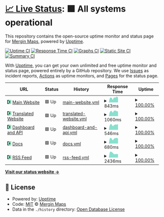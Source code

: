 # [📈 Live Status](https://status.merginmaps.com): <!--live status--> **🟩 All systems operational**

This repository contains the open-source uptime monitor and status page for [Mergin Maps](https://merginmaps.com), powered by [Upptime](https://github.com/upptime/upptime).

[![Uptime CI](https://github.com/MerginMaps/status/workflows/Uptime%20CI/badge.svg)](https://github.com/MerginMaps/status/actions?query=workflow%3A%22Uptime+CI%22)
[![Response Time CI](https://github.com/MerginMaps/status/workflows/Response%20Time%20CI/badge.svg)](https://github.com/MerginMaps/status/actions?query=workflow%3A%22Response+Time+CI%22)
[![Graphs CI](https://github.com/MerginMaps/status/workflows/Graphs%20CI/badge.svg)](https://github.com/MerginMaps/status/actions?query=workflow%3A%22Graphs+CI%22)
[![Static Site CI](https://github.com/MerginMaps/status/workflows/Static%20Site%20CI/badge.svg)](https://github.com/MerginMaps/status/actions?query=workflow%3A%22Static+Site+CI%22)
[![Summary CI](https://github.com/MerginMaps/status/workflows/Summary%20CI/badge.svg)](https://github.com/MerginMaps/status/actions?query=workflow%3A%22Summary+CI%22)

With [Upptime](https://upptime.js.org), you can get your own unlimited and free uptime monitor and status page, powered entirely by a GitHub repository. We use [Issues](https://github.com/MerginMaps/status/issues) as incident reports, [Actions](https://github.com/MerginMaps/status/actions) as uptime monitors, and [Pages](https://status.merginmaps.com) for the status page.

<!--start: status pages-->
<!-- This summary is generated by Upptime (https://github.com/upptime/upptime) -->
<!-- Do not edit this manually, your changes will be overwritten -->
<!-- prettier-ignore -->
| URL | Status | History | Response Time | Uptime |
| --- | ------ | ------- | ------------- | ------ |
| <img alt="" src="https://raw.githubusercontent.com/merginmaps/status/master/assets/favicon.svg" height="13"> [Main Website](https://merginmaps.com/?utm_source=mmsystemstatus) | 🟩 Up | [main-website.yml](https://github.com/MerginMaps/status/commits/HEAD/history/main-website.yml) | <details><summary><img alt="Response time graph" src="./graphs/main-website/response-time-week.png" height="20"> 843ms</summary><br><a href="https://status.merginmaps.com/history/main-website"><img alt="Response time 845" src="https://img.shields.io/endpoint?url=https%3A%2F%2Fraw.githubusercontent.com%2FMerginMaps%2Fstatus%2FHEAD%2Fapi%2Fmain-website%2Fresponse-time.json"></a><br><a href="https://status.merginmaps.com/history/main-website"><img alt="24-hour response time 517" src="https://img.shields.io/endpoint?url=https%3A%2F%2Fraw.githubusercontent.com%2FMerginMaps%2Fstatus%2FHEAD%2Fapi%2Fmain-website%2Fresponse-time-day.json"></a><br><a href="https://status.merginmaps.com/history/main-website"><img alt="7-day response time 843" src="https://img.shields.io/endpoint?url=https%3A%2F%2Fraw.githubusercontent.com%2FMerginMaps%2Fstatus%2FHEAD%2Fapi%2Fmain-website%2Fresponse-time-week.json"></a><br><a href="https://status.merginmaps.com/history/main-website"><img alt="30-day response time 746" src="https://img.shields.io/endpoint?url=https%3A%2F%2Fraw.githubusercontent.com%2FMerginMaps%2Fstatus%2FHEAD%2Fapi%2Fmain-website%2Fresponse-time-month.json"></a><br><a href="https://status.merginmaps.com/history/main-website"><img alt="1-year response time 737" src="https://img.shields.io/endpoint?url=https%3A%2F%2Fraw.githubusercontent.com%2FMerginMaps%2Fstatus%2FHEAD%2Fapi%2Fmain-website%2Fresponse-time-year.json"></a></details> | <details><summary><a href="https://status.merginmaps.com/history/main-website">100.00%</a></summary><a href="https://status.merginmaps.com/history/main-website"><img alt="All-time uptime 99.93%" src="https://img.shields.io/endpoint?url=https%3A%2F%2Fraw.githubusercontent.com%2FMerginMaps%2Fstatus%2FHEAD%2Fapi%2Fmain-website%2Fuptime.json"></a><br><a href="https://status.merginmaps.com/history/main-website"><img alt="24-hour uptime 100.00%" src="https://img.shields.io/endpoint?url=https%3A%2F%2Fraw.githubusercontent.com%2FMerginMaps%2Fstatus%2FHEAD%2Fapi%2Fmain-website%2Fuptime-day.json"></a><br><a href="https://status.merginmaps.com/history/main-website"><img alt="7-day uptime 100.00%" src="https://img.shields.io/endpoint?url=https%3A%2F%2Fraw.githubusercontent.com%2FMerginMaps%2Fstatus%2FHEAD%2Fapi%2Fmain-website%2Fuptime-week.json"></a><br><a href="https://status.merginmaps.com/history/main-website"><img alt="30-day uptime 100.00%" src="https://img.shields.io/endpoint?url=https%3A%2F%2Fraw.githubusercontent.com%2FMerginMaps%2Fstatus%2FHEAD%2Fapi%2Fmain-website%2Fuptime-month.json"></a><br><a href="https://status.merginmaps.com/history/main-website"><img alt="1-year uptime 100.00%" src="https://img.shields.io/endpoint?url=https%3A%2F%2Fraw.githubusercontent.com%2FMerginMaps%2Fstatus%2FHEAD%2Fapi%2Fmain-website%2Fuptime-year.json"></a></details>
| <img alt="" src="https://raw.githubusercontent.com/merginmaps/status/master/assets/favicon.svg" height="13"> [Translated Website](https://fr.merginmaps.com/?utm_source=mmsystemstatus) | 🟩 Up | [translated-website.yml](https://github.com/MerginMaps/status/commits/HEAD/history/translated-website.yml) | <details><summary><img alt="Response time graph" src="./graphs/translated-website/response-time-week.png" height="20"> 1060ms</summary><br><a href="https://status.merginmaps.com/history/translated-website"><img alt="Response time 1106" src="https://img.shields.io/endpoint?url=https%3A%2F%2Fraw.githubusercontent.com%2FMerginMaps%2Fstatus%2FHEAD%2Fapi%2Ftranslated-website%2Fresponse-time.json"></a><br><a href="https://status.merginmaps.com/history/translated-website"><img alt="24-hour response time 836" src="https://img.shields.io/endpoint?url=https%3A%2F%2Fraw.githubusercontent.com%2FMerginMaps%2Fstatus%2FHEAD%2Fapi%2Ftranslated-website%2Fresponse-time-day.json"></a><br><a href="https://status.merginmaps.com/history/translated-website"><img alt="7-day response time 1060" src="https://img.shields.io/endpoint?url=https%3A%2F%2Fraw.githubusercontent.com%2FMerginMaps%2Fstatus%2FHEAD%2Fapi%2Ftranslated-website%2Fresponse-time-week.json"></a><br><a href="https://status.merginmaps.com/history/translated-website"><img alt="30-day response time 994" src="https://img.shields.io/endpoint?url=https%3A%2F%2Fraw.githubusercontent.com%2FMerginMaps%2Fstatus%2FHEAD%2Fapi%2Ftranslated-website%2Fresponse-time-month.json"></a><br><a href="https://status.merginmaps.com/history/translated-website"><img alt="1-year response time 1106" src="https://img.shields.io/endpoint?url=https%3A%2F%2Fraw.githubusercontent.com%2FMerginMaps%2Fstatus%2FHEAD%2Fapi%2Ftranslated-website%2Fresponse-time-year.json"></a></details> | <details><summary><a href="https://status.merginmaps.com/history/translated-website">100.00%</a></summary><a href="https://status.merginmaps.com/history/translated-website"><img alt="All-time uptime 99.92%" src="https://img.shields.io/endpoint?url=https%3A%2F%2Fraw.githubusercontent.com%2FMerginMaps%2Fstatus%2FHEAD%2Fapi%2Ftranslated-website%2Fuptime.json"></a><br><a href="https://status.merginmaps.com/history/translated-website"><img alt="24-hour uptime 100.00%" src="https://img.shields.io/endpoint?url=https%3A%2F%2Fraw.githubusercontent.com%2FMerginMaps%2Fstatus%2FHEAD%2Fapi%2Ftranslated-website%2Fuptime-day.json"></a><br><a href="https://status.merginmaps.com/history/translated-website"><img alt="7-day uptime 100.00%" src="https://img.shields.io/endpoint?url=https%3A%2F%2Fraw.githubusercontent.com%2FMerginMaps%2Fstatus%2FHEAD%2Fapi%2Ftranslated-website%2Fuptime-week.json"></a><br><a href="https://status.merginmaps.com/history/translated-website"><img alt="30-day uptime 100.00%" src="https://img.shields.io/endpoint?url=https%3A%2F%2Fraw.githubusercontent.com%2FMerginMaps%2Fstatus%2FHEAD%2Fapi%2Ftranslated-website%2Fuptime-month.json"></a><br><a href="https://status.merginmaps.com/history/translated-website"><img alt="1-year uptime 99.99%" src="https://img.shields.io/endpoint?url=https%3A%2F%2Fraw.githubusercontent.com%2FMerginMaps%2Fstatus%2FHEAD%2Fapi%2Ftranslated-website%2Fuptime-year.json"></a></details>
| <img alt="" src="https://raw.githubusercontent.com/merginmaps/status/master/assets/favicon.svg" height="13"> [Dashboard and API](https://app.merginmaps.com/ping?utm_source=mmsystemstatus) | 🟩 Up | [dashboard-and-api.yml](https://github.com/MerginMaps/status/commits/HEAD/history/dashboard-and-api.yml) | <details><summary><img alt="Response time graph" src="./graphs/dashboard-and-api/response-time-week.png" height="20"> 546ms</summary><br><a href="https://status.merginmaps.com/history/dashboard-and-api"><img alt="Response time 476" src="https://img.shields.io/endpoint?url=https%3A%2F%2Fraw.githubusercontent.com%2FMerginMaps%2Fstatus%2FHEAD%2Fapi%2Fdashboard-and-api%2Fresponse-time.json"></a><br><a href="https://status.merginmaps.com/history/dashboard-and-api"><img alt="24-hour response time 389" src="https://img.shields.io/endpoint?url=https%3A%2F%2Fraw.githubusercontent.com%2FMerginMaps%2Fstatus%2FHEAD%2Fapi%2Fdashboard-and-api%2Fresponse-time-day.json"></a><br><a href="https://status.merginmaps.com/history/dashboard-and-api"><img alt="7-day response time 546" src="https://img.shields.io/endpoint?url=https%3A%2F%2Fraw.githubusercontent.com%2FMerginMaps%2Fstatus%2FHEAD%2Fapi%2Fdashboard-and-api%2Fresponse-time-week.json"></a><br><a href="https://status.merginmaps.com/history/dashboard-and-api"><img alt="30-day response time 496" src="https://img.shields.io/endpoint?url=https%3A%2F%2Fraw.githubusercontent.com%2FMerginMaps%2Fstatus%2FHEAD%2Fapi%2Fdashboard-and-api%2Fresponse-time-month.json"></a><br><a href="https://status.merginmaps.com/history/dashboard-and-api"><img alt="1-year response time 470" src="https://img.shields.io/endpoint?url=https%3A%2F%2Fraw.githubusercontent.com%2FMerginMaps%2Fstatus%2FHEAD%2Fapi%2Fdashboard-and-api%2Fresponse-time-year.json"></a></details> | <details><summary><a href="https://status.merginmaps.com/history/dashboard-and-api">100.00%</a></summary><a href="https://status.merginmaps.com/history/dashboard-and-api"><img alt="All-time uptime 100.00%" src="https://img.shields.io/endpoint?url=https%3A%2F%2Fraw.githubusercontent.com%2FMerginMaps%2Fstatus%2FHEAD%2Fapi%2Fdashboard-and-api%2Fuptime.json"></a><br><a href="https://status.merginmaps.com/history/dashboard-and-api"><img alt="24-hour uptime 100.00%" src="https://img.shields.io/endpoint?url=https%3A%2F%2Fraw.githubusercontent.com%2FMerginMaps%2Fstatus%2FHEAD%2Fapi%2Fdashboard-and-api%2Fuptime-day.json"></a><br><a href="https://status.merginmaps.com/history/dashboard-and-api"><img alt="7-day uptime 100.00%" src="https://img.shields.io/endpoint?url=https%3A%2F%2Fraw.githubusercontent.com%2FMerginMaps%2Fstatus%2FHEAD%2Fapi%2Fdashboard-and-api%2Fuptime-week.json"></a><br><a href="https://status.merginmaps.com/history/dashboard-and-api"><img alt="30-day uptime 100.00%" src="https://img.shields.io/endpoint?url=https%3A%2F%2Fraw.githubusercontent.com%2FMerginMaps%2Fstatus%2FHEAD%2Fapi%2Fdashboard-and-api%2Fuptime-month.json"></a><br><a href="https://status.merginmaps.com/history/dashboard-and-api"><img alt="1-year uptime 100.00%" src="https://img.shields.io/endpoint?url=https%3A%2F%2Fraw.githubusercontent.com%2FMerginMaps%2Fstatus%2FHEAD%2Fapi%2Fdashboard-and-api%2Fuptime-year.json"></a></details>
| <img alt="" src="https://raw.githubusercontent.com/merginmaps/status/master/assets/favicon.svg" height="13"> [Docs](https://www.merginmaps.com/docs/?utm_source=mmsystemstatus) | 🟩 Up | [docs.yml](https://github.com/MerginMaps/status/commits/HEAD/history/docs.yml) | <details><summary><img alt="Response time graph" src="./graphs/docs/response-time-week.png" height="20"> 680ms</summary><br><a href="https://status.merginmaps.com/history/docs"><img alt="Response time 589" src="https://img.shields.io/endpoint?url=https%3A%2F%2Fraw.githubusercontent.com%2FMerginMaps%2Fstatus%2FHEAD%2Fapi%2Fdocs%2Fresponse-time.json"></a><br><a href="https://status.merginmaps.com/history/docs"><img alt="24-hour response time 462" src="https://img.shields.io/endpoint?url=https%3A%2F%2Fraw.githubusercontent.com%2FMerginMaps%2Fstatus%2FHEAD%2Fapi%2Fdocs%2Fresponse-time-day.json"></a><br><a href="https://status.merginmaps.com/history/docs"><img alt="7-day response time 680" src="https://img.shields.io/endpoint?url=https%3A%2F%2Fraw.githubusercontent.com%2FMerginMaps%2Fstatus%2FHEAD%2Fapi%2Fdocs%2Fresponse-time-week.json"></a><br><a href="https://status.merginmaps.com/history/docs"><img alt="30-day response time 644" src="https://img.shields.io/endpoint?url=https%3A%2F%2Fraw.githubusercontent.com%2FMerginMaps%2Fstatus%2FHEAD%2Fapi%2Fdocs%2Fresponse-time-month.json"></a><br><a href="https://status.merginmaps.com/history/docs"><img alt="1-year response time 593" src="https://img.shields.io/endpoint?url=https%3A%2F%2Fraw.githubusercontent.com%2FMerginMaps%2Fstatus%2FHEAD%2Fapi%2Fdocs%2Fresponse-time-year.json"></a></details> | <details><summary><a href="https://status.merginmaps.com/history/docs">100.00%</a></summary><a href="https://status.merginmaps.com/history/docs"><img alt="All-time uptime 99.99%" src="https://img.shields.io/endpoint?url=https%3A%2F%2Fraw.githubusercontent.com%2FMerginMaps%2Fstatus%2FHEAD%2Fapi%2Fdocs%2Fuptime.json"></a><br><a href="https://status.merginmaps.com/history/docs"><img alt="24-hour uptime 100.00%" src="https://img.shields.io/endpoint?url=https%3A%2F%2Fraw.githubusercontent.com%2FMerginMaps%2Fstatus%2FHEAD%2Fapi%2Fdocs%2Fuptime-day.json"></a><br><a href="https://status.merginmaps.com/history/docs"><img alt="7-day uptime 100.00%" src="https://img.shields.io/endpoint?url=https%3A%2F%2Fraw.githubusercontent.com%2FMerginMaps%2Fstatus%2FHEAD%2Fapi%2Fdocs%2Fuptime-week.json"></a><br><a href="https://status.merginmaps.com/history/docs"><img alt="30-day uptime 100.00%" src="https://img.shields.io/endpoint?url=https%3A%2F%2Fraw.githubusercontent.com%2FMerginMaps%2Fstatus%2FHEAD%2Fapi%2Fdocs%2Fuptime-month.json"></a><br><a href="https://status.merginmaps.com/history/docs"><img alt="1-year uptime 99.99%" src="https://img.shields.io/endpoint?url=https%3A%2F%2Fraw.githubusercontent.com%2FMerginMaps%2Fstatus%2FHEAD%2Fapi%2Fdocs%2Fuptime-year.json"></a></details>
| <img alt="" src="https://raw.githubusercontent.com/merginmaps/status/master/assets/favicon.svg" height="13"> [RSS Feed](https://www.merginmaps.com/rss/qgis?utm_source=mmsystemstatus) | 🟩 Up | [rss-feed.yml](https://github.com/MerginMaps/status/commits/HEAD/history/rss-feed.yml) | <details><summary><img alt="Response time graph" src="./graphs/rss-feed/response-time-week.png" height="20"> 2436ms</summary><br><a href="https://status.merginmaps.com/history/rss-feed"><img alt="Response time 3377" src="https://img.shields.io/endpoint?url=https%3A%2F%2Fraw.githubusercontent.com%2FMerginMaps%2Fstatus%2FHEAD%2Fapi%2Frss-feed%2Fresponse-time.json"></a><br><a href="https://status.merginmaps.com/history/rss-feed"><img alt="24-hour response time 1470" src="https://img.shields.io/endpoint?url=https%3A%2F%2Fraw.githubusercontent.com%2FMerginMaps%2Fstatus%2FHEAD%2Fapi%2Frss-feed%2Fresponse-time-day.json"></a><br><a href="https://status.merginmaps.com/history/rss-feed"><img alt="7-day response time 2436" src="https://img.shields.io/endpoint?url=https%3A%2F%2Fraw.githubusercontent.com%2FMerginMaps%2Fstatus%2FHEAD%2Fapi%2Frss-feed%2Fresponse-time-week.json"></a><br><a href="https://status.merginmaps.com/history/rss-feed"><img alt="30-day response time 3242" src="https://img.shields.io/endpoint?url=https%3A%2F%2Fraw.githubusercontent.com%2FMerginMaps%2Fstatus%2FHEAD%2Fapi%2Frss-feed%2Fresponse-time-month.json"></a><br><a href="https://status.merginmaps.com/history/rss-feed"><img alt="1-year response time 3497" src="https://img.shields.io/endpoint?url=https%3A%2F%2Fraw.githubusercontent.com%2FMerginMaps%2Fstatus%2FHEAD%2Fapi%2Frss-feed%2Fresponse-time-year.json"></a></details> | <details><summary><a href="https://status.merginmaps.com/history/rss-feed">100.00%</a></summary><a href="https://status.merginmaps.com/history/rss-feed"><img alt="All-time uptime 99.98%" src="https://img.shields.io/endpoint?url=https%3A%2F%2Fraw.githubusercontent.com%2FMerginMaps%2Fstatus%2FHEAD%2Fapi%2Frss-feed%2Fuptime.json"></a><br><a href="https://status.merginmaps.com/history/rss-feed"><img alt="24-hour uptime 100.00%" src="https://img.shields.io/endpoint?url=https%3A%2F%2Fraw.githubusercontent.com%2FMerginMaps%2Fstatus%2FHEAD%2Fapi%2Frss-feed%2Fuptime-day.json"></a><br><a href="https://status.merginmaps.com/history/rss-feed"><img alt="7-day uptime 100.00%" src="https://img.shields.io/endpoint?url=https%3A%2F%2Fraw.githubusercontent.com%2FMerginMaps%2Fstatus%2FHEAD%2Fapi%2Frss-feed%2Fuptime-week.json"></a><br><a href="https://status.merginmaps.com/history/rss-feed"><img alt="30-day uptime 100.00%" src="https://img.shields.io/endpoint?url=https%3A%2F%2Fraw.githubusercontent.com%2FMerginMaps%2Fstatus%2FHEAD%2Fapi%2Frss-feed%2Fuptime-month.json"></a><br><a href="https://status.merginmaps.com/history/rss-feed"><img alt="1-year uptime 99.98%" src="https://img.shields.io/endpoint?url=https%3A%2F%2Fraw.githubusercontent.com%2FMerginMaps%2Fstatus%2FHEAD%2Fapi%2Frss-feed%2Fuptime-year.json"></a></details>

<!--end: status pages-->

[**Visit our status website →**](https://status.merginmaps.com)

## 📄 License

- Powered by: [Upptime](https://github.com/upptime/upptime)
- Code: [MIT](./LICENSE) © [Mergin Maps](https://merginmaps.com)
- Data in the `./history` directory: [Open Database License](https://opendatacommons.org/licenses/odbl/1-0/)

